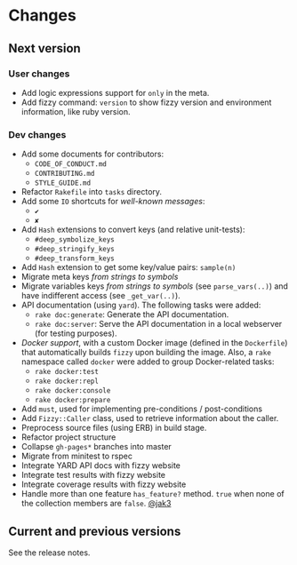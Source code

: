# Changes

## Next version

### User changes

* Add logic expressions support for `only` in the meta.
* Add fizzy command: `version` to show fizzy version
  and environment information, like ruby version.

### Dev changes

* Add some documents for contributors:
  * `CODE_OF_CONDUCT.md`
  * `CONTRIBUTING.md`
  * `STYLE_GUIDE.md`
* Refactor `Rakefile` into `tasks` directory.
* Add some `IO` shortcuts for *well-known messages*:
  * `✔`
  * `✘`
* Add `Hash` extensions to convert keys (and relative unit-tests):
  * `#deep_symbolize_keys`
  * `#deep_stringify_keys`
  * `#deep_transform_keys`
* Add `Hash` extension to get some key/value pairs: `sample(n)`
* Migrate meta keys *from strings to symbols*
* Migrate variables keys *from strings to symbols* (see `parse_vars(..)`)
  and have indifferent access (see `_get_var(..)`).
* API documentation (using `yard`). The following tasks were added:
  * `rake doc:generate`: Generate the API documentation.
  * `rake doc:server`: Serve the API documentation in a local webserver
    (for testing purposes).
* *Docker support*, with a custom Docker image (defined in the `Dockerfile`)
  that automatically builds `fizzy` upon building the image.
  Also, a `rake` namespace called `docker` were added to group Docker-related
  tasks:
  * `rake docker:test`
  * `rake docker:repl`
  * `rake docker:console`
  * `rake docker:prepare`
* Add `must`, used for implementing pre-conditions / post-conditions
* Add `Fizzy::Caller` class, used to retrieve information about the
  caller.
* Preprocess source files (using ERB) in build stage.
* Refactor project structure
* Collapse `gh-pages*` branches into master
* Migrate from minitest to rspec
* Integrate YARD API docs with fizzy website
* Integrate test results with fizzy website
* Integrate coverage results with fizzy website
* Handle more than one feature `has_feature?` method. `true` when none of the
  collection members are `false`. [@jak3][@jak3]


## Current and previous versions

See the release notes.

<!-- Link declarations -->
[@jak3]: https://github.com/jak3
